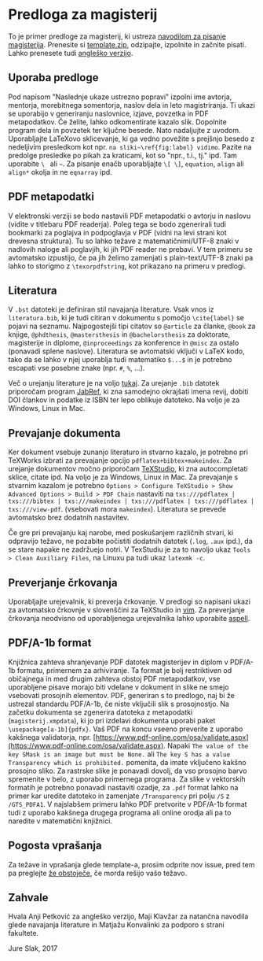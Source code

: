 # Predloga za magisterij

To je primer predloge za magisterij, ki ustreza
[navodilom za pisanje magisterija](https://www.fmf.uni-lj.si/si/knjiznica-matematicna/navodila-bol-mag/).
Prenesite si [template.zip](template.zip), odzipajte, izpolnite in začnite pisati. Lahko prenesete tudi
[angleško verzijo](template_english.zip).

## Uporaba predloge
Pod napisom "Naslednje ukaze ustrezno popravi" izpolni ime avtorja, mentorja, morebitnega somentorja,
naslov dela in leto magistriranja. Ti ukazi se uporabijo v generiranju naslovnice, izjave, povzetka in
PDF metapodatkov. Če želite, lahko odkomentirate kazalo slik. Dopolnite program dela in povzetek ter ključne besede.
Nato nadaljujte z uvodom. Uporabljajte LaTeXovo sklicevanje, ki ga vedno povežite s prejšnjo besedo z nedeljivim
presledkom kot npr. `na sliki~\ref{fig:label} vidimo`. Pazite na predolge presledke po pikah za kraticami, kot so
"npr., t.i., tj." ipd. Tam uporabite `\ ` ali `~`. Za pisanje enačb uporabljajte `\[ \]`, `equation`, `align` ali
`align*` okolja in ne `eqnarray` ipd.

## PDF metapodatki
V elektronski verziji se bodo nastavili PDF metapodatki o avtorju in naslovu (vidite v titlebaru PDF readerja).
Poleg tega se bodo zgenerirali tudi bookmarki za poglajva in podpoglavja v PDF (vidni na levi strani kot drevesna struktura).
Tu so lahko težave z matematičnimi/UTF-8 znaki v nadlovih naloge ali poglavjih, ki jih PDF reader ne prebavi. V tem primeru
se avtomatsko izpustijo, če pa jih želimo zamenjati s plain-text/UTF-8 znaki pa lahko to storigmo z `\texorpdfstring`,
kot prikazano na primeru v predlogi.

## Literatura
V `.bst` datoteki je definiran stil navajanja literature. Vsak vnos iz `literatura.bib`, ki je tudi citiran v dokumentu
s pomočjo `\cite{label}` se pojavi na seznamu. Najpogostejši tipi citatov so `@article` za članke, `@book` za knjige,
`@phdthesis`, `@mastersthesis` in `@bachelorsthesis` za doktorate, magisterije in diplome, `@inproceedings` za konference
in `@misc` za ostalo (ponavadi splene naslove). Literatura se avtomatski vključi v LaTeX kodo, tako da se lahko v njej
uporablja tudi matematiko `$...$` in je potrebno escapati vse posebne znake (npr. `#`, `%`, ...).

Več o urejanju literature je na voljo [tukaj](https://en.wikibooks.org/wiki/LaTeX/Bibliography_Management#BibTeX).
Za urejanje `.bib` datotek priporočam program [JabRef](http://www.jabref.org/), ki zna samodejno okrajšati imena
revij, dobiti DOI člankov in podatke iz ISBN ter lepo oblikuje datoteko. Na voljo je za Windows, Linux in Mac.

## Prevajanje dokumenta
Ker dokument vsebuje zunanjo literaturo in stvarno kazalo, je potrebno pri TeXWorks izbrati za prevajanje opcijo
`pdflatex+bibtex+makeindex`. Za urejanje dokumentov močno priporočam [TeXStudio](http://www.texstudio.org/),
ki zna autocompletati sklice, citate ipd.  Na voljo je za Windows, Linux in Mac. Za prevajanje s stvarnim
kazalom je potrebno `Options > Configure TeXStudio > Show Advanced Options > Build > PDF Chain` nastaviti na
`txs:///pdflatex | txs:///bibtex | txs:///makeindex | txs:///pdflatex | txs:///pdflatex | txs:///view-pdf`.
(vsebovati mora `makeindex`). Literatura se prevede avtomatsko brez dodatnih nastavitev.

Če gre pri prevajanju kaj narobe, med poskušanjem različnih stvari, ki odpravijo težavo, ne pozabite počistiti
dodatnih datotek (`.log`, `.aux` ipd.), da se stare napake ne zadržuejo notri. V TexStudiu je za to navoljo ukaz
`Tools > Clean Auxiliary Files`, na Linuxu pa tudi ukaz `latexmk -c`.

## Preverjanje črkovanja
Uporabljajte urejevalnik, ki preverja črkovanje. V predlogi so napisani ukazi za avtomatsko črkovnje v slovenščini za
TeXStudio in [vim](http://www.vim.org/). Za preverjanje črkovanja neodvisno od uporabljenega urejevalnika lahko uporabite
[aspell](http://aspell.net/).

## PDF/A-1b format
Knjižnica zahteva shranjevanje PDF datotek magisterijev in diplom v PDF/A-1b formatu, primernem za
arhiviranje. Ta format je bolj restriktiven od običajnega in med drugim zahteva obstoj PDF
metapodatkov, vse uporabljene pisave morajo biti vdelane v dokument in slike ne smejo vsebovati
prosojnih elementov. PDF, generiran s to predlogo, naj bi že ustrezal standardu PDF/A-1b, če
niste vključili slik s prosojnostjo. Na začetku dokumenta se zgenerira datoteka z metapodatki
(`magisterij.xmpdata`), ki jo pri izdelavi dokumenta uporabi paket `\usepackage[a-1b]{pdfx}`.
Vaš PDF na koncu vseeno preverite z uporabo kakšnega validatorja, npr.
[https://www.pdf-online.com/osa/validate.aspx](https://www.pdf-online.com/osa/validate.aspx).
Napaki `The value of the key SMask is an image but must be None.` ali `The key S has a value
Transparency which is prohibited.` pomenita, da imate vključeno kakšno prosojno sliko. Za rastrske
slike je ponavadi dovolj, da vso prosojno barvo spremenite v belo, z uporabo primernega programa.
Za slike v vektorskih formatih je potrebno ponavadi nastaviti ozadje, za `.pdf` format lahko na
primer kar uredite datoteko in zamenjate `/Transparency` pri polju `/S` z `/GTS_PDFA1`.
V najslabšem primeru lahko PDF pretvorite v PDF/A-1b format tudi z uporabo kakšnega drugega programa
ali online orodja ali pa to naredite v matematični knjižnici.

## Pogosta vprašanja
Za težave in vprašanja glede template-a, prosim odprite nov issue, pred tem pa preglejte
[že obstoječe](https://github.com/jureslak/magisterij-template/issues?q=is%3Aissue), če morda rešijo vašo težavo.

## Zahvale
Hvala Anji Petković za angleško verzijo, Maji Klavžar za natančna navodila glede navajanja literature in
Matjažu Konvalinki za podporo s strani fakultete.

Jure Slak, 2017
